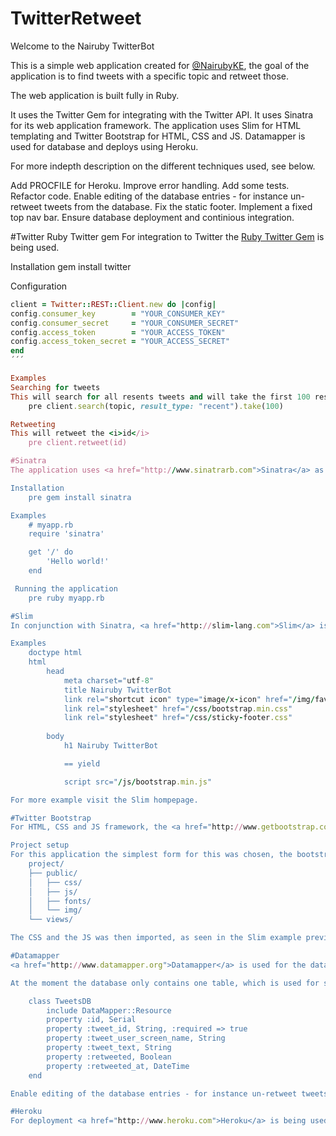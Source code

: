 # TwitterRetweet
Welcome to the Nairuby TwitterBot

This is a simple web application created for <a href="https://twitter.com/nairubyke">@NairubyKE</a>, the goal of the application is to find tweets with a specific topic and retweet those.

The web application is built fully in Ruby.

It uses the Twitter Gem for integrating with the Twitter API. It uses Sinatra for its web application framework. The application uses Slim for HTML templating and Twitter Bootstrap for HTML, CSS and JS. Datamapper is used for database and deploys using Heroku.

For more indepth description on the different techniques used, see below.

Add PROCFILE for Heroku.
Improve error handling.
Add some tests.
Refactor code.
Enable editing of the database entries - for instance un-retweet tweets from the database.
Fix the static footer.
Implement a fixed top nav bar.
Ensure database deployment and continious integration.

#Twitter
Ruby Twitter gem
For integration to Twitter the <a href="http://www.rubydoc.info/gems/twitter">Ruby Twitter Gem</a> is being used. 

Installation
gem install twitter
	
Configuration
```ruby
client = Twitter::REST::Client.new do |config|
config.consumer_key        = "YOUR_CONSUMER_KEY"
config.consumer_secret     = "YOUR_CONSUMER_SECRET"
config.access_token        = "YOUR_ACCESS_TOKEN"
config.access_token_secret = "YOUR_ACCESS_SECRET"
end
´´´

Examples
Searching for tweets
This will search for all resents tweets and will take the first 100 results.
  	pre client.search(topic, result_type: "recent").take(100)

Retweeting
This will retweet the <i>id</i> 
 	pre client.retweet(id)

#Sinatra
The application uses <a href="http://www.sinatrarb.com">Sinatra</a> as the web application framework. It enabled a quick and easy way to get the application running.

Installation
  	pre gem install sinatra

Examples
	# myapp.rb
	require 'sinatra'

	get '/' do
		'Hello world!'
	end

 Running the application
  	pre ruby myapp.rb

#Slim
In conjunction with Sinatra, <a href="http://slim-lang.com">Slim</a> is used for html templating.

Examples
	doctype html
	html
		head
			meta charset="utf-8"
			title Nairuby TwitterBot
			link rel="shortcut icon" type="image/x-icon" href="/img/favicon.ico"
			link rel="stylesheet" href="/css/bootstrap.min.css"
			link rel="stylesheet" href="/css/sticky-footer.css"
		
		body
			h1 Nairuby TwitterBot

			== yield

			script src="/js/bootstrap.min.js"

For more example visit the Slim hompepage.

#Twitter Bootstrap
For HTML, CSS and JS framework, the <a href="http://www.getbootstrap.com">Twitter Bootstrap</a> was chosen.

Project setup
For this application the simplest form for this was chosen, the bootstrap css files was direclty copied into the folders as statied below. The same was done for the js.
	project/
	├── public/
	│   ├── css/
	│   ├── js/
	│   ├── fonts/
	│   └── img/
	└── views/

The CSS and the JS was then imported, as seen in the Slim example previous.

#Datamapper
<a href="http://www.datamapper.org">Datamapper</a> is used for the database, it enabled fast and simple database setup and comes with several adapters for commonly used datastores. For this application the apatders used were; SQLite and Postgresql.

At the moment the database only contains one table, which is used for storing all retweets. It is used when searching for new tweets to retweet - if there already exists a tweet in the databse with the same ID as a tweet found it will not retweet that tweet. If the tweet is not in the databse - the application will add it to the database and retweet the tweet found.

	class TweetsDB
		include DataMapper::Resource
		property :id, Serial
		property :tweet_id, String, :required => true
		property :tweet_user_screen_name, String
		property :tweet_text, String
		property :retweeted, Boolean
		property :retweeted_at, DateTime
	end 

Enable editing of the database entries - for instance un-retweet tweets from the database.

#Heroku
For deployment <a href="http://www.heroku.com">Heroku</a> is being used. There is a great tutorial on how to get started on their webpage: <a href="https://devcenter.heroku.com/articles/getting-started-with-ruby">Getting Started with Runy on Heroku<a/>
